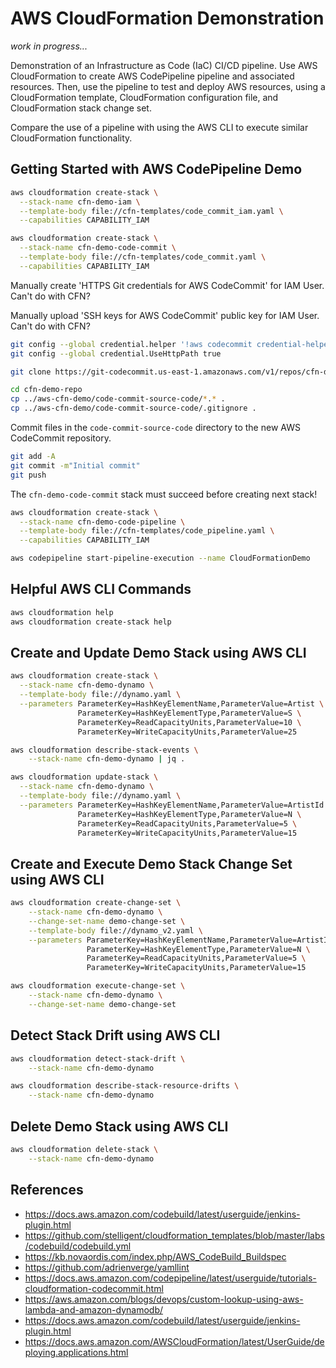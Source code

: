 # AWS CloudFormation Demonstration

_work in progress..._

Demonstration of an Infrastructure as Code (IaC) CI/CD pipeline. Use AWS CloudFormation to create AWS CodePipeline pipeline and associated resources. Then, use the pipeline to test and deploy AWS resources, using a CloudFormation template, CloudFormation configuration file, and CloudFormation stack change set.

Compare the use of a pipeline with using the AWS CLI to execute similar CloudFormation functionality.

## Getting Started with AWS CodePipeline Demo

```bash
aws cloudformation create-stack \
  --stack-name cfn-demo-iam \
  --template-body file://cfn-templates/code_commit_iam.yaml \
  --capabilities CAPABILITY_IAM

aws cloudformation create-stack \
  --stack-name cfn-demo-code-commit \
  --template-body file://cfn-templates/code_commit.yaml \
  --capabilities CAPABILITY_IAM
```

Manually create 'HTTPS Git credentials for AWS CodeCommit' for IAM User. Can't do with CFN?  

Manually upload 'SSH keys for AWS CodeCommit' public key for IAM User. Can't do with CFN?

```bash
git config --global credential.helper '!aws codecommit credential-helper $@'
git config --global credential.UseHttpPath true

git clone https://git-codecommit.us-east-1.amazonaws.com/v1/repos/cfn-demo-repo

cd cfn-demo-repo
cp ../aws-cfn-demo/code-commit-source-code/*.* .
cp ../aws-cfn-demo/code-commit-source-code/.gitignore .
```

Commit files in the `code-commit-source-code` directory to the new AWS CodeCommit repository.

```bash
git add -A
git commit -m"Initial commit"
git push
```

The `cfn-demo-code-commit` stack must succeed before creating next stack!

```bash
aws cloudformation create-stack \
  --stack-name cfn-demo-code-pipeline \
  --template-body file://cfn-templates/code_pipeline.yaml \
  --capabilities CAPABILITY_IAM
```

```bash
aws codepipeline start-pipeline-execution --name CloudFormationDemo
```

## Helpful AWS CLI Commands

```bash
aws cloudformation help
aws cloudformation create-stack help
```

## Create and Update Demo Stack using AWS CLI

```bash
aws cloudformation create-stack \
  --stack-name cfn-demo-dynamo \
  --template-body file://dynamo.yaml \
  --parameters ParameterKey=HashKeyElementName,ParameterValue=Artist \
               ParameterKey=HashKeyElementType,ParameterValue=S \
               ParameterKey=ReadCapacityUnits,ParameterValue=10 \
               ParameterKey=WriteCapacityUnits,ParameterValue=25

aws cloudformation describe-stack-events \
    --stack-name cfn-demo-dynamo | jq .

aws cloudformation update-stack \
  --stack-name cfn-demo-dynamo \
  --template-body file://dynamo.yaml \
  --parameters ParameterKey=HashKeyElementName,ParameterValue=ArtistId \
               ParameterKey=HashKeyElementType,ParameterValue=N \
               ParameterKey=ReadCapacityUnits,ParameterValue=5 \
               ParameterKey=WriteCapacityUnits,ParameterValue=15
```

## Create and Execute Demo Stack Change Set using AWS CLI

```bash
aws cloudformation create-change-set \
    --stack-name cfn-demo-dynamo \
    --change-set-name demo-change-set \
    --template-body file://dynamo_v2.yaml \
    --parameters ParameterKey=HashKeyElementName,ParameterValue=ArtistId \
                 ParameterKey=HashKeyElementType,ParameterValue=N \
                 ParameterKey=ReadCapacityUnits,ParameterValue=5 \
                 ParameterKey=WriteCapacityUnits,ParameterValue=15

aws cloudformation execute-change-set \
    --stack-name cfn-demo-dynamo \
    --change-set-name demo-change-set
```

## Detect Stack Drift using AWS CLI

```bash
aws cloudformation detect-stack-drift \
    --stack-name cfn-demo-dynamo

aws cloudformation describe-stack-resource-drifts \
    --stack-name cfn-demo-dynamo
```

## Delete Demo Stack using AWS CLI

```bash
aws cloudformation delete-stack \
    --stack-name cfn-demo-dynamo
```

## References

- <https://docs.aws.amazon.com/codebuild/latest/userguide/jenkins-plugin.html>  
- <https://github.com/stelligent/cloudformation_templates/blob/master/labs/codebuild/codebuild.yml>  
- <https://kb.novaordis.com/index.php/AWS_CodeBuild_Buildspec>  
- <https://github.com/adrienverge/yamllint>  
- <https://docs.aws.amazon.com/codepipeline/latest/userguide/tutorials-cloudformation-codecommit.html>
- <https://aws.amazon.com/blogs/devops/custom-lookup-using-aws-lambda-and-amazon-dynamodb/>
- <https://docs.aws.amazon.com/codebuild/latest/userguide/jenkins-plugin.html>
- <https://docs.aws.amazon.com/AWSCloudFormation/latest/UserGuide/deploying.applications.html>